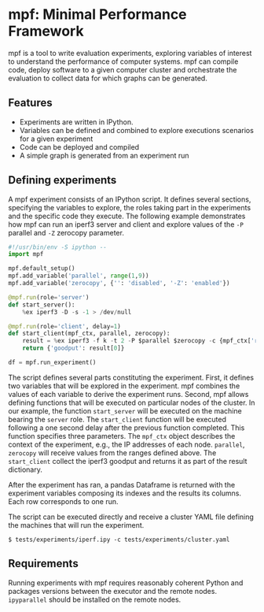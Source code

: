 # mpf: Minimal Performance Framework

mpf is a tool to write evaluation experiments, exploring variables of interest to understand the performance of computer systems. mpf can compile code, deploy software to a given computer cluster and orchestrate the evaluation to collect data for which graphs can be generated.

## Features

* Experiments are written in IPython.
* Variables can be defined and combined to explore executions scenarios for a given experiment
* Code can be deployed and compiled
* A simple graph is generated from an experiment run

## Defining experiments

A mpf experiment consists of an IPython script. It defines several sections, specifying the variables to explore, the roles taking part in the experiments and the specific code they execute. The following example demonstrates how mpf can run an iperf3 server and client and explore values of the `-P` parallel and `-Z` zerocopy parameter.

```python
#!/usr/bin/env -S ipython --
import mpf

mpf.default_setup()
mpf.add_variable('parallel', range(1,9))
mpf.add_variable('zerocopy', {'': 'disabled', '-Z': 'enabled'})

@mpf.run(role='server')
def start_server():
    %ex iperf3 -D -s -1 > /dev/null

@mpf.run(role='client', delay=1)
def start_client(mpf_ctx, parallel, zerocopy):
    result = %ex iperf3 -f k -t 2 -P $parallel $zerocopy -c {mpf_ctx['roles']['server']['interfaces'][0]['ip']} | tail -n 3 | grep -ioE "[0-9.]+ [kmg]bits"
    return {'goodput': result[0]}

df = mpf.run_experiment()
```

The script defines several parts constituting the experiment. First, it defines two variables that will be explored in the experiment. mpf combines the values of each variable to derive the experiment runs. Second, mpf allows defining functions that will be executed on particular nodes of the cluster. In our example, the function `start_server` will be executed on the machine bearing the `server` role. The `start_client` function will be executed following a one second delay after the previous function completed.
This function specifies three parameters. The `mpf_ctx` object describes the context of the experiment, e.g., the IP addresses of each node. `parallel`, `zerocopy` will receive values from the ranges defined above. The `start_client` collect the iperf3 goodput and returns it as part of the result dictionary.

After the experiment has ran, a pandas Dataframe is returned with the experiment variables composing its indexes and the results its columns. Each row corresponds to one run.

The script can be executed directly and receive a cluster YAML file defining the machines that will run the experiment.

```
$ tests/experiments/iperf.ipy -c tests/experiments/cluster.yaml
```

## Requirements

Running experiments with mpf requires reasonably coherent Python and packages versions between the executor and the remote nodes. `ipyparallel` should be installed on the remote nodes.